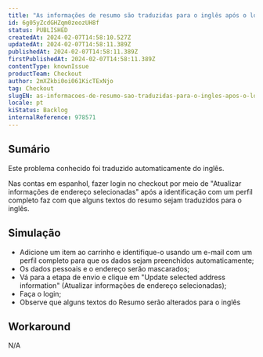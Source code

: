```yaml
---
title: "As informações de resumo são traduzidas para o inglês após o login por meio da atualização das informações de endereço selecionadas"
id: 6g05yZcdGHZqm0zeozUH8f
status: PUBLISHED
createdAt: 2024-02-07T14:58:10.527Z
updatedAt: 2024-02-07T14:58:11.389Z
publishedAt: 2024-02-07T14:58:11.389Z
firstPublishedAt: 2024-02-07T14:58:11.389Z
contentType: knownIssue
productTeam: Checkout
author: 2mXZkbi0oi061KicTExNjo
tag: Checkout
slugEN: as-informacoes-de-resumo-sao-traduzidas-para-o-ingles-apos-o-login-por-meio-da-atualizacao-das-informacoes-de-endereco-selecionadas
locale: pt
kiStatus: Backlog
internalReference: 978571
---
```


## Sumário

<div class="alert alert-info">
  <p>Este problema conhecido foi traduzido automaticamente do inglês.</p>
</div>


Nas contas em espanhol, fazer login no checkout por meio de "Atualizar informações de endereço selecionadas" após a identificação com um perfil completo faz com que alguns textos do resumo sejam traduzidos para o inglês.

## Simulação



- Adicione um item ao carrinho e identifique-o usando um e-mail com um perfil completo para que os dados sejam preenchidos automaticamente;
- Os dados pessoais e o endereço serão mascarados;
- Vá para a etapa de envio e clique em "Update selected address information" (Atualizar informações de endereço selecionadas);
- Faça o login;
- Observe que alguns textos do Resumo serão alterados para o inglês

## Workaround


N/A




